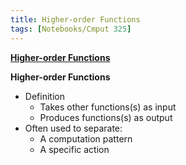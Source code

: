 ```yaml
---
title: Higher-order Functions
tags: [Notebooks/Cmput 325]
---
```


**[Higher-order Functions](https://webdocs.cs.ualberta.ca/~mmueller/courses/325-Winter-2019/slides/higher-order.pdf)**

**Higher-order Functions**
  * Definition
    * Takes other functions(s) as input
    * Produces functions(s) as output
  * Often used to separate:
    * A computation pattern
    * A specific action
